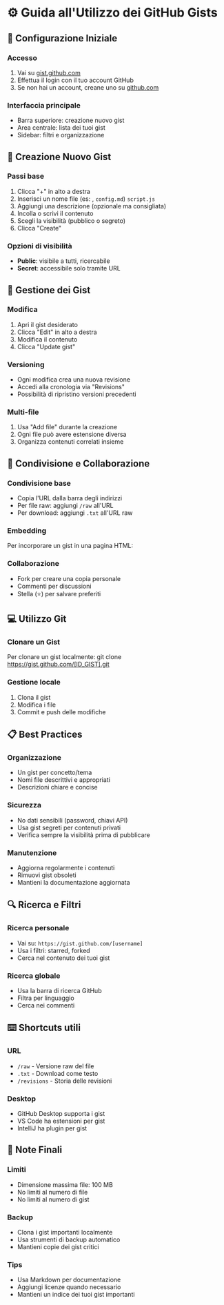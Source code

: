 # ⚙️ Guida all'Utilizzo dei GitHub Gists
## 🚀 Configurazione Iniziale
### Accesso
1. Vai su [gist.github.com](https://gist.github.com)
2. Effettua il login con il tuo account GitHub
3. Se non hai un account, creane uno su [github.com](https://github.com)

### Interfaccia principale
- Barra superiore: creazione nuovo gist
- Area centrale: lista dei tuoi gist
- Sidebar: filtri e organizzazione

## 📝 Creazione Nuovo Gist
### Passi base
1. Clicca "+" in alto a destra
2. Inserisci un nome file (es: , `config.md`) `script.js`
3. Aggiungi una descrizione (opzionale ma consigliata)
4. Incolla o scrivi il contenuto
5. Scegli la visibilità (pubblico o segreto)
6. Clicca "Create"

### Opzioni di visibilità
- **Public**: visibile a tutti, ricercabile
- **Secret**: accessibile solo tramite URL

## 🔧 Gestione dei Gist
### Modifica
1. Apri il gist desiderato
2. Clicca "Edit" in alto a destra
3. Modifica il contenuto
4. Clicca "Update gist"

### Versioning
- Ogni modifica crea una nuova revisione
- Accedi alla cronologia via "Revisions"
- Possibilità di ripristino versioni precedenti

### Multi-file
1. Usa "Add file" durante la creazione
2. Ogni file può avere estensione diversa
3. Organizza contenuti correlati insieme

## 🔄 Condivisione e Collaborazione
### Condivisione base
- Copia l'URL dalla barra degli indirizzi
- Per file raw: aggiungi `/raw` all'URL
- Per download: aggiungi `.txt` all'URL raw

### Embedding
Per incorporare un gist in una pagina HTML:
<script src="https://gist.github.com/[user]/[id].js"></script>
### Collaborazione
- Fork per creare una copia personale
- Commenti per discussioni
- Stella (⭐) per salvare preferiti

## 💻 Utilizzo Git
### Clonare un Gist
Per clonare un gist localmente:
git clone https://gist.github.com/[ID_GIST].git
### Gestione locale
1. Clona il gist
2. Modifica i file
3. Commit e push delle modifiche

## 📋 Best Practices
### Organizzazione
- Un gist per concetto/tema
- Nomi file descrittivi e appropriati
- Descrizioni chiare e concise

### Sicurezza
- No dati sensibili (password, chiavi API)
- Usa gist segreti per contenuti privati
- Verifica sempre la visibilità prima di pubblicare

### Manutenzione
- Aggiorna regolarmente i contenuti
- Rimuovi gist obsoleti
- Mantieni la documentazione aggiornata

## 🔍 Ricerca e Filtri
### Ricerca personale
- Vai su: `https://gist.github.com/[username]`
- Usa i filtri: starred, forked
- Cerca nel contenuto dei tuoi gist

### Ricerca globale
- Usa la barra di ricerca GitHub
- Filtra per linguaggio
- Cerca nei commenti

## ⌨️ Shortcuts utili
### URL
- `/raw` - Versione raw del file
- `.txt` - Download come testo
- `/revisions` - Storia delle revisioni

### Desktop
- GitHub Desktop supporta i gist
- VS Code ha estensioni per gist
- IntelliJ ha plugin per gist

## 📌 Note Finali
### Limiti
- Dimensione massima file: 100 MB
- No limiti al numero di file
- No limiti al numero di gist

### Backup
- Clona i gist importanti localmente
- Usa strumenti di backup automatico
- Mantieni copie dei gist critici

### Tips
- Usa Markdown per documentazione
- Aggiungi licenze quando necessario
- Mantieni un indice dei tuoi gist importanti
